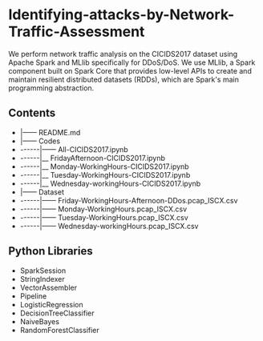 # Identifying-attacks-by-Network-Traffic-Assessment
We perform network traffic analysis on the CICIDS2017 dataset using Apache Spark and MLlib specifically for DDoS/DoS. We use MLlib, a Spark component built on Spark Core that provides low-level APIs to create and maintain resilient distributed datasets (RDDs), which are Spark's main programming abstraction.


## Contents
- |—— README.md
- |—— Codes
- ------|—— All-CICIDS2017.ipynb
- ------|__ FridayAfternoon-CICIDS2017.ipynb
- ------|__ Monday-WorkingHours-CICIDS2017.ipynb
- ------|__ Tuesday-WorkingHours-CICIDS2017.ipynb
- ------|__ Wednesday-workingHours-CICIDS2017.ipynb
- |—— Dataset
- ------|—— Friday-WorkingHours-Afternoon-DDos.pcap_ISCX.csv
- ------|—— Monday-WorkingHours.pcap_ISCX.csv
- ------|—— Tuesday-WorkingHours.pcap_ISCX.csv
- ------|—— Wednesday-workingHours.pcap_ISCX.csv


## Python Libraries
- SparkSession
- StringIndexer
- VectorAssembler
- Pipeline
- LogisticRegression
- DecisionTreeClassifier
- NaiveBayes
- RandomForestClassifier
